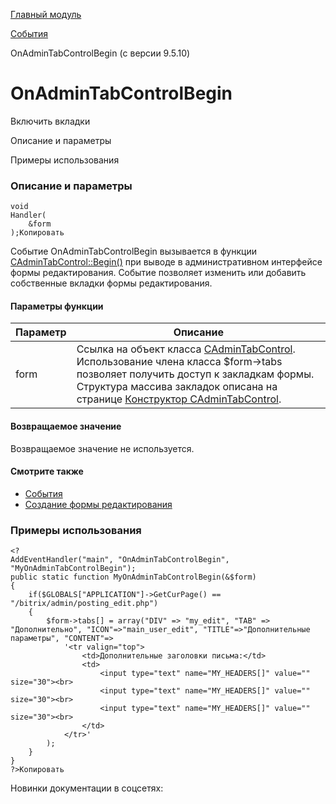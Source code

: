 [Главный модуль](/api_help/main/index.php)

[События](/api_help/main/events/index.php)

OnAdminTabControlBegin (с версии 9.5.10)

OnAdminTabControlBegin
======================

Включить вкладки

Описание и параметры

Примеры использования

### Описание и параметры

```
void
Handler(
	&form
);Копировать
```

Событие OnAdminTabControlBegin вызывается в функции [CAdminTabControl::Begin()](/api_help/main/general/admin.section/classes/cadmintabcontrol/begin.php) при выводе в административном интерфейсе формы редактирования. Событие позволяет изменить или добавить собственные вкладки формы редактирования.

#### Параметры функции

| Параметр | Описание |
| --- | --- |
| form | Ссылка на объект класса [CAdminTabControl](/api_help/main/general/admin.section/classes/cadmintabcontrol/index.php). Использование члена класса $form->tabs позволяет получить доступ к закладкам формы. Структура массива закладок описана на странице [Конструктор CAdminTabControl](/api_help/main/general/admin.section/classes/cadmintabcontrol/cadmintabcontrol.php). |

#### Возвращаемое значение

Возвращаемое значение не используется.

#### Смотрите также

* [События](http://dev.1c-bitrix.ru/learning/course/index.php?COURSE_ID=43&LESSON_ID=3493)
* [Создание формы редактирования](/api_help/main/general/admin.section/rubric_edit.php)

### Примеры использования

```
<?
AddEventHandler("main", "OnAdminTabControlBegin", "MyOnAdminTabControlBegin");
public static function MyOnAdminTabControlBegin(&$form)
{
	if($GLOBALS["APPLICATION"]->GetCurPage() == "/bitrix/admin/posting_edit.php")
	{
		$form->tabs[] = array("DIV" => "my_edit", "TAB" => "Дополнительно", "ICON"=>"main_user_edit", "TITLE"=>"Дополнительные параметры", "CONTENT"=>
			'<tr valign="top">
				<td>Дополнительные заголовки письма:</td>
				<td>
					<input type="text" name="MY_HEADERS[]" value="" size="30"><br>
					<input type="text" name="MY_HEADERS[]" value="" size="30"><br>
					<input type="text" name="MY_HEADERS[]" value="" size="30"><br>
				</td>
			</tr>'
		);
	}
}
?>Копировать
```

Новинки документации в соцсетях: